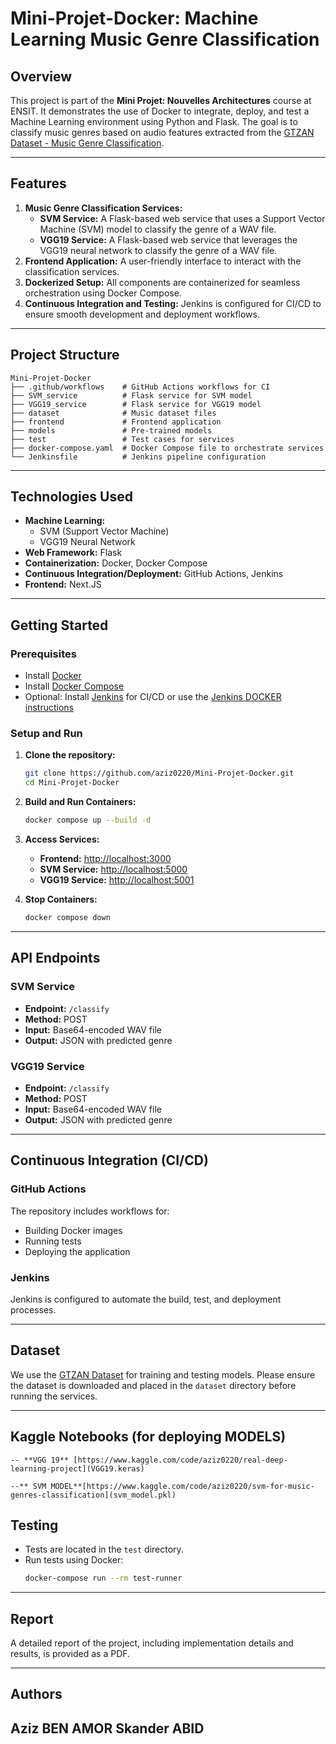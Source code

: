 # Mini-Projet-Docker: Machine Learning Music Genre Classification

## Overview
This project is part of the **Mini Projet: Nouvelles Architectures** course at ENSIT. It demonstrates the use of Docker to integrate, deploy, and test a Machine Learning environment using Python and Flask. The goal is to classify music genres based on audio features extracted from the [GTZAN Dataset - Music Genre Classification](https://www.kaggle.com/andradaolteanu/gtzan-dataset-music-genre-classification).

---

## Features
1. **Music Genre Classification Services:**
    - **SVM Service:** A Flask-based web service that uses a Support Vector Machine (SVM) model to classify the genre of a WAV file.
    - **VGG19 Service:** A Flask-based web service that leverages the VGG19 neural network to classify the genre of a WAV file.
2. **Frontend Application:** A user-friendly interface to interact with the classification services.
3. **Dockerized Setup:** All components are containerized for seamless orchestration using Docker Compose.
4. **Continuous Integration and Testing:** Jenkins is configured for CI/CD to ensure smooth development and deployment workflows.

---

## Project Structure
```
Mini-Projet-Docker
├── .github/workflows    # GitHub Actions workflows for CI
├── SVM_service          # Flask service for SVM model
├── VGG19_service        # Flask service for VGG19 model
├── dataset              # Music dataset files
├── frontend             # Frontend application
├── models               # Pre-trained models
├── test                 # Test cases for services
├── docker-compose.yaml  # Docker Compose file to orchestrate services
└── Jenkinsfile          # Jenkins pipeline configuration
```

---

## Technologies Used
- **Machine Learning:**
  - SVM (Support Vector Machine)
  - VGG19 Neural Network
- **Web Framework:** Flask
- **Containerization:** Docker, Docker Compose
- **Continuous Integration/Deployment:** GitHub Actions, Jenkins
- **Frontend:** Next.JS

---

## Getting Started

### Prerequisites
- Install [Docker](https://www.docker.com/get-started)
- Install [Docker Compose](https://docs.docker.com/compose/install/)
- Optional: Install [Jenkins](https://www.jenkins.io/) for CI/CD or use the [Jenkins DOCKER instructions](https://www.jenkins.io/doc/book/installing/docker/)

### Setup and Run
1. **Clone the repository:**
   ```bash
   git clone https://github.com/aziz0220/Mini-Projet-Docker.git
   cd Mini-Projet-Docker
   ```
2. **Build and Run Containers:**
   ```bash
   docker compose up --build -d
   ```
3. **Access Services:**
   - **Frontend:** [http://localhost:3000](http://localhost:3000)
   - **SVM Service:** [http://localhost:5000](http://localhost:5000)
   - **VGG19 Service:** [http://localhost:5001](http://localhost:5001)

4. **Stop Containers:**
   ```bash
   docker compose down
   ```

---

## API Endpoints

### SVM Service
- **Endpoint:** `/classify`
- **Method:** POST
- **Input:** Base64-encoded WAV file
- **Output:** JSON with predicted genre

### VGG19 Service
- **Endpoint:** `/classify`
- **Method:** POST
- **Input:** Base64-encoded WAV file
- **Output:** JSON with predicted genre

---

## Continuous Integration (CI/CD)

### GitHub Actions
The repository includes workflows for:
- Building Docker images
- Running tests
- Deploying the application

### Jenkins
Jenkins is configured to automate the build, test, and deployment processes.

---

## Dataset
We use the [GTZAN Dataset](https://www.kaggle.com/andradaolteanu/gtzan-dataset-music-genre-classification) for training and testing models. Please ensure the dataset is downloaded and placed in the `dataset` directory before running the services.

---
## Kaggle Notebooks (for deploying MODELS)

    -- **VGG 19** [https://www.kaggle.com/code/aziz0220/real-deep-learning-project](VGG19.keras)

    --** SVM MODEL**[https://www.kaggle.com/code/aziz0220/svm-for-music-genres-classification](svm_model.pkl)

    


## Testing
- Tests are located in the `test` directory.
- Run tests using Docker:
  ```bash
  docker-compose run --rm test-runner
  ```

---

## Report
A detailed report of the project, including implementation details and results, is provided as a PDF.

---

## Authors
**Aziz BEN AMOR**
**Skander ABID**
---


